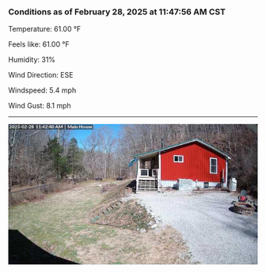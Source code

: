 ### Conditions as of February 28, 2025 at 11:47:56 AM CST 

Temperature: 61.00 &deg;F

Feels like: 61.00 &deg;F

Humidity: 31%

Wind Direction: ESE

Windspeed: 5.4 mph

Wind Gust: 8.1 mph

---

<img src="./images/latest.jpeg"/>

